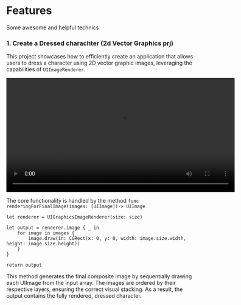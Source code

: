 # Features
Some awesome and helpful technics

### 1. Create a Dressed charachter (2d Vector Graphics prj)
This project showcases how to efficiently create an application that allows users to dress a character using 2D vector graphic images, leveraging the capabilities of `UIImageRenderer`.

<div align="center">
  <video src="https://github.com/user-attachments/assets/4e95eb97-87e1-449e-bd71-2b3c995a844f" controls width="600"></video>
</div>

The core functionality is handled by the method `func renderingForFinalImage(images: [UIImage])-> UIImage` 

    
    let renderer = UIGraphicsImageRenderer(size: size)
    
    let output = renderer.image { _ in
        for image in images {
            image.draw(in: CGRect(x: 0, y: 0, width: image.size.width, height: image.size.height))
        }
    }
    
    return output

This method generates the final composite image by sequentially drawing each UIImage from the input array. The images are ordered by their respective layers, ensuring the correct visual stacking. As a result, the output contains the fully rendered, dressed character.
